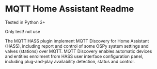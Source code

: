 MQTT Home Assistant Readme
====

Tested in Python 3+

Only test! not use

The MQTT HASS plugin implement MQTT Discovery for Home Assistant (HASS), including report and control of some OSPy system settings and valves (stations) over MQTT. MQTT Discovery enables automatic devices and entities enrolment from HASS user interface configuration panel, including plug-and-play availability detection, status and control.
